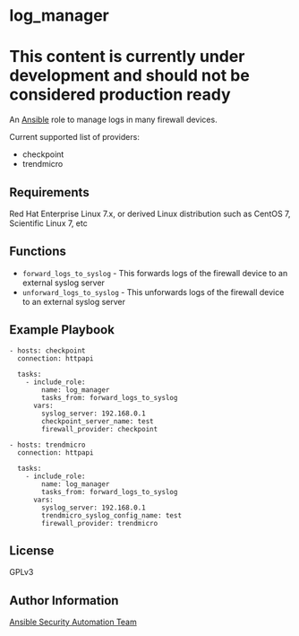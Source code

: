 log_manager
===========

# This content is currently under development and should not be considered production ready

An [Ansible](https://ansible.com) role to manage logs in many firewall devices.

Current supported list of providers:
* checkpoint
* trendmicro

Requirements
------------
Red Hat Enterprise Linux 7.x, or derived Linux distribution such as CentOS 7,
Scientific Linux 7, etc

Functions
---------

* `forward_logs_to_syslog` - This forwards logs of the firewall device to an external syslog server
* `unforward_logs_to_syslog` - This unforwards logs of the firewall device to an external syslog server

Example Playbook
----------------

```
- hosts: checkpoint
  connection: httpapi

  tasks: 
    - include_role:
        name: log_manager
        tasks_from: forward_logs_to_syslog
      vars:
        syslog_server: 192.168.0.1
        checkpoint_server_name: test
        firewall_provider: checkpoint

- hosts: trendmicro
  connection: httpapi

  tasks:
    - include_role:
        name: log_manager
        tasks_from: forward_logs_to_syslog
      vars:
        syslog_server: 192.168.0.1
        trendmicro_syslog_config_name: test
        firewall_provider: trendmicro
```


License
-------

GPLv3

Author Information
------------------

[Ansible Security Automation Team](https://github.com/ansible-security)
